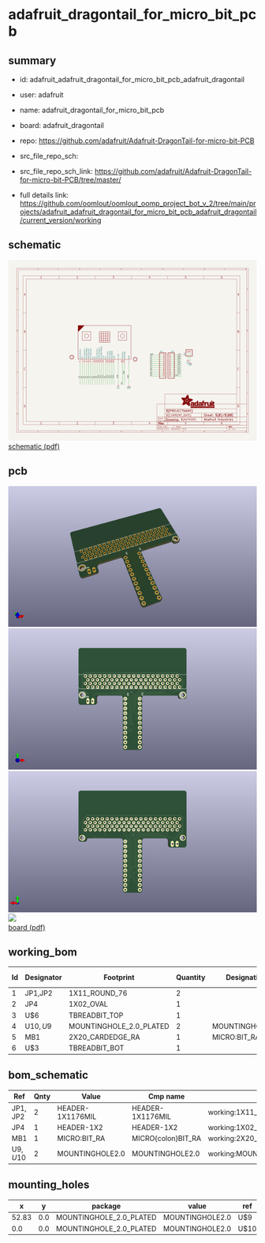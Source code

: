 # adafruit_dragontail_for_micro_bit_pcb
 
## summary 
* id: adafruit_adafruit_dragontail_for_micro_bit_pcb_adafruit_dragontail
* user: adafruit
* name: adafruit_dragontail_for_micro_bit_pcb
* board: adafruit_dragontail
* repo: https://github.com/adafruit/Adafruit-DragonTail-for-micro-bit-PCB



* src_file_repo_sch: 
* src_file_repo_sch_link: https://github.com/adafruit/Adafruit-DragonTail-for-micro-bit-PCB/tree/master/
* full details link: https://github.com/oomlout/oomlout_oomp_project_bot_v_2/tree/main/projects/adafruit_adafruit_dragontail_for_micro_bit_pcb_adafruit_dragontail/current_version/working  

## schematic  
![](working_schematic_600.png)  
[schematic (pdf)](working_schematic.pdf) 






















## pcb  
![](working_3d_600.png) 
![](working_3d_front_600.png)  
![](working_3d_back_600.png)  
![](working_600.png)  
[board (pdf)](working.pdf)  

## working_bom
| Id | Designator | Footprint | Quantity | Designation | Supplier and ref |  | None | 
| --- | --- | --- | --- | --- | --- | --- | --- | 
| 1 | JP1,JP2 | 1X11_ROUND_76 | 2 |  |  |  | [''] | 
| 2 | JP4 | 1X02_OVAL | 1 |  |  |  | [''] | 
| 3 | U$6 | TBREADBIT_TOP | 1 |  |  |  | [''] | 
| 4 | U$10,U$9 | MOUNTINGHOLE_2.0_PLATED | 2 | MOUNTINGHOLE2.0 |  |  | [''] | 
| 5 | MB1 | 2X20_CARDEDGE_RA | 1 | MICRO:BIT_RA |  |  | [''] | 
| 6 | U$3 | TBREADBIT_BOT | 1 |  |  |  | [''] | 


## bom_schematic
| Ref | Qnty | Value | Cmp name | Footprint | Description | Vendor | DNP | 
| --- | --- | --- | --- | --- | --- | --- | --- | 
| JP1, JP2 | 2 | HEADER-1X1176MIL | HEADER-1X1176MIL | working:1X11_ROUND_76 |  |  |  | 
| JP4 | 1 | HEADER-1X2 | HEADER-1X2 | working:1X02_OVAL |  |  |  | 
| MB1 | 1 | MICRO:BIT_RA | MICRO{colon}BIT_RA | working:2X20_CARDEDGE_RA |  |  |  | 
| U$9, U$10 | 2 | MOUNTINGHOLE2.0 | MOUNTINGHOLE2.0 | working:MOUNTINGHOLE_2.0_PLATED |  |  |  | 


## mounting_holes
| x | y | package | value | ref | size | 
| --- | --- | --- | --- | --- | --- | 
| 52.83 | 0.0 | MOUNTINGHOLE_2.0_PLATED | MOUNTINGHOLE2.0 | U$9 | m3 | 
| 0.0 | 0.0 | MOUNTINGHOLE_2.0_PLATED | MOUNTINGHOLE2.0 | U$10 | m3 | 


